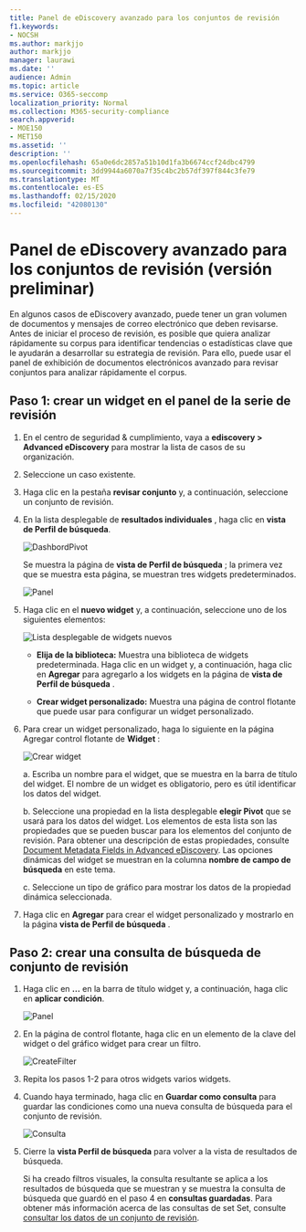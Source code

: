 ```yaml
---
title: Panel de eDiscovery avanzado para los conjuntos de revisión
f1.keywords:
- NOCSH
ms.author: markjjo
author: markjjo
manager: laurawi
ms.date: ''
audience: Admin
ms.topic: article
ms.service: O365-seccomp
localization_priority: Normal
ms.collection: M365-security-compliance
search.appverid:
- MOE150
- MET150
ms.assetid: ''
description: ''
ms.openlocfilehash: 65a0e6dc2857a51b10d1fa3b6674ccf24dbc4799
ms.sourcegitcommit: 3dd9944a6070a7f35c4bc2b57df397f844c3fe79
ms.translationtype: MT
ms.contentlocale: es-ES
ms.lasthandoff: 02/15/2020
ms.locfileid: "42080130"
---
```

# <a name="advanced-ediscovery-dashboard-for-review-sets-preview"></a>Panel de eDiscovery avanzado para los conjuntos de revisión (versión preliminar)

En algunos casos de eDiscovery avanzado, puede tener un gran volumen de documentos y mensajes de correo electrónico que deben revisarse. Antes de iniciar el proceso de revisión, es posible que quiera analizar rápidamente su corpus para identificar tendencias o estadísticas clave que le ayudarán a desarrollar su estrategia de revisión. Para ello, puede usar el panel de exhibición de documentos electrónicos avanzado para revisar conjuntos para analizar rápidamente el corpus.

## <a name="step-1-create-a-widget-on-the-review-set-dashboard"></a>Paso 1: crear un widget en el panel de la serie de revisión

1. En el centro de seguridad & cumplimiento, vaya a **ediscovery > Advanced eDiscovery** para mostrar la lista de casos de su organización.
  
2. Seleccione un caso existente.
  
3. Haga clic en la pestaña **revisar conjunto** y, a continuación, seleccione un conjunto de revisión.
  
4. En la lista desplegable de **resultados individuales** , haga clic en **vista de Perfil de búsqueda**. 

   ![DashbordPivot](../media/dashboardpivot.png)

   Se muestra la página de **vista de Perfil de búsqueda** ; la primera vez que se muestra esta página, se muestran tres widgets predeterminados.

   ![Panel](../media/dashboardonly.png)
  
5. Haga clic en el **nuevo widget** y, a continuación, seleccione uno de los siguientes elementos:

   ![Lista desplegable de widgets nuevos](../media/NewWidgetDropdownBox.png)

   - **Elija de la biblioteca:** Muestra una biblioteca de widgets predeterminada. Haga clic en un widget y, a continuación, haga clic en **Agregar** para agregarlo a los widgets en la página de **vista de Perfil de búsqueda** .
  
   - **Crear widget personalizado:** Muestra una página de control flotante que puede usar para configurar un widget personalizado. 

6. Para crear un widget personalizado, haga lo siguiente en la página Agregar control flotante de **Widget** :

   ![Crear widget](../media/addwidget.png)

    a. Escriba un nombre para el widget, que se muestra en la barra de título del widget. El nombre de un widget es obligatorio, pero es útil identificar los datos del widget.

    b. Seleccione una propiedad en la lista desplegable **elegir Pivot** que se usará para los datos del widget. Los elementos de esta lista son las propiedades que se pueden buscar para los elementos del conjunto de revisión. Para obtener una descripción de estas propiedades, consulte [Document Metadata Fields in Advanced eDiscovery](document-metadata-fields-in-Advanced-eDiscovery.md). Las opciones dinámicas del widget se muestran en la columna **nombre de campo de búsqueda** en este tema.

    c. Seleccione un tipo de gráfico para mostrar los datos de la propiedad dinámica seleccionada.

  6. Haga clic en **Agregar** para crear el widget personalizado y mostrarlo en la página **vista de Perfil de búsqueda** .

## <a name="step-2-create-a-review-set-search-query"></a>Paso 2: crear una consulta de búsqueda de conjunto de revisión

1. Haga clic en **...** en la barra de título widget y, a continuación, haga clic en **aplicar condición**.

   ![Panel](../media/searchprofilehome.png)

2. En la página de control flotante, haga clic en un elemento de la clave del widget o del gráfico widget para crear un filtro.

   ![CreateFilter](../media/applyconditionfilter.png)

3. Repita los pasos 1-2 para otros widgets varios widgets. 

4. Cuando haya terminado, haga clic en **Guardar como consulta** para guardar las condiciones como una nueva consulta de búsqueda para el conjunto de revisión.

   ![Consulta](../media/savequery.png)

5. Cierre la **vista Perfil de búsqueda** para volver a la vista de resultados de búsqueda.

   Si ha creado filtros visuales, la consulta resultante se aplica a los resultados de búsqueda que se muestran y se muestra la consulta de búsqueda que guardó en el paso 4 en **consultas guardadas**. Para obtener más información acerca de las consultas de set Set, consulte [consultar los datos de un conjunto de revisión](review-set-search.md).
